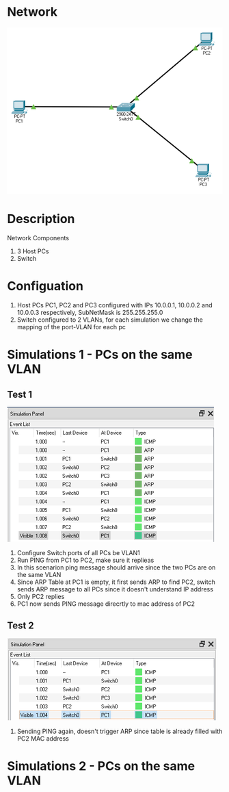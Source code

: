 # Network
![](Network.PNG)</br>
# Description
Network Components</br>
1. 3 Host PCs</br>
2. Switch</br>
# Configuation
1. Host PCs PC1, PC2 and PC3 configured with IPs 10.0.0.1, 10.0.0.2 and 10.0.0.3 respectively, SubNetMask is 255.255.255.0</br>
2. Switch configured to 2 VLANs, for each simulation we change the mapping of the port-VLAN for each pc</br>
# Simulations 1 - PCs on the same VLAN
## Test 1
![](Simulation_1_test_1.PNG)</br>
1. Configure Switch ports of all PCs be VLAN1</br>
2. Run PING from PC1 to PC2, make sure it replieas</br>
3. In this scenarion ping message should arrive since the two PCs are on the same VLAN</br>
4. Since ARP Table at PC1 is empty, it first sends ARP to find PC2, switch sends ARP message to all PCs since it doesn't understand IP address</br>
5. Only PC2 replies</br>
6. PC1 now sends PING message direcrtly to mac address of PC2</br>
## Test 2
![](Simulation_1_test_2.PNG)</br>
1. Sending PING again, doesn't trigger ARP since table is already filled with PC2 MAC address</br>
# Simulations 2 - PCs on the same VLAN
